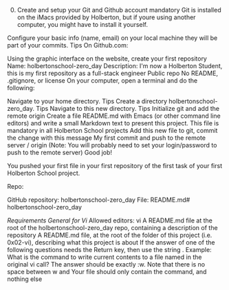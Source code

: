 0. Create and setup your Git and Github account mandatory
Git is installed on the iMacs provided by Holberton, but if youre using another computer, you might have to install it yourself.

Configure your basic info (name, email) on your local machine  they will be part of your commits. Tips
On Github.com:

Using the graphic interface on the website, create your first repository
Name: holbertonschool-zero_day
Description: I'm now a Holberton Student, this is my first repository as a full-stack engineer
Public repo
No README, .gitignore, or license
On your computer, open a terminal and do the following:

Navigate to your home directory. Tips
Create a directory holbertonschool-zero_day. Tips
Navigate to this new directory. Tips
Initialize git and add the remote origin
Create a file README.md with Emacs (or other command line editors) and write a small Markdown text to present this project. This file is mandatory in all Holberton School projects
Add this new file to git, commit the change with this message My first commit and push to the remote server / origin (Note: You will probably need to set your login/password to push to the remote server)
Good job!

You pushed your first file in your first repository of the first task of your first Holberton School project.

Repo:

GitHub repository: holbertonschool-zero_day
File: README.md# holbertonschool-zero_day

*Requirements General for Vi*
Allowed editors: vi
A README.md file at the root of the holbertonschool-zero_day repo, containing a description of the repository
A README.md file, at the root of the folder of this project (i.e. 0x02-vi), describing what this project is about
If the answer of one of the following questions needs the Return key, then use the string <Return>. Example: What is the command to write current contents to a file named in the original vi call? The answer should be exactly :w<Return>. Note that there is no space between w and <Return>
Your file should only contain the command, and nothing else